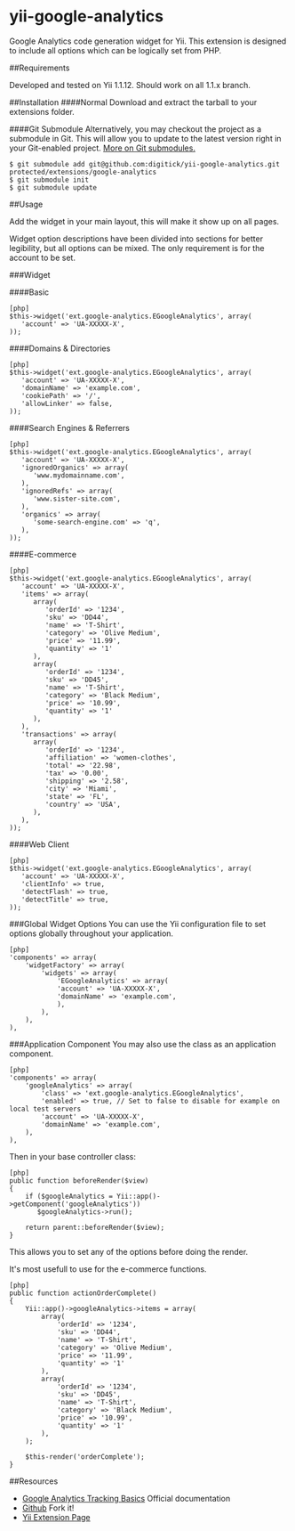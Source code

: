 yii-google-analytics
====================

Google Analytics code generation widget for Yii. This extension is designed to include all options which can be logically set from PHP.

##Requirements

Developed and tested on Yii 1.1.12. Should work on all 1.1.x branch.

##Installation
####Normal
Download and extract the tarball to your extensions folder.

####Git Submodule
Alternatively, you may checkout the project as a submodule in Git.
This will allow you to update to the latest version right in your Git-enabled project.
[More on Git submodules.](http://git-scm.com/book/en/Git-Tools-Submodules "More on Git submodules.")
~~~
$ git submodule add git@github.com:digitick/yii-google-analytics.git protected/extensions/google-analytics
$ git submodule init
$ git submodule update
~~~

##Usage

Add the widget in your main layout, this will make it show up on all pages.

Widget option descriptions have been divided into sections for better legibility, but all options can be mixed.
The only requirement is for the account to be set.

###Widget

####Basic
~~~
[php]
$this->widget('ext.google-analytics.EGoogleAnalytics', array(
   'account' => 'UA-XXXXX-X',
));
~~~


####Domains & Directories
~~~
[php]
$this->widget('ext.google-analytics.EGoogleAnalytics', array(
   'account' => 'UA-XXXXX-X',
   'domainName' => 'example.com',
   'cookiePath' => '/',
   'allowLinker' => false,
));
~~~


####Search Engines & Referrers
~~~
[php]
$this->widget('ext.google-analytics.EGoogleAnalytics', array(
   'account' => 'UA-XXXXX-X',
   'ignoredOrganics' => array(
      'www.mydomainname.com',
   ),
   'ignoredRefs' => array(
      'www.sister-site.com',
   ),
   'organics' => array(
      'some-search-engine.com' => 'q',
   ),
));
~~~


####E-commerce
~~~
[php]
$this->widget('ext.google-analytics.EGoogleAnalytics', array(
   'account' => 'UA-XXXXX-X',
   'items' => array(
      array(
         'orderId' => '1234',
         'sku' => 'DD44',
         'name' => 'T-Shirt',
         'category' => 'Olive Medium',
         'price' => '11.99',
         'quantity' => '1'
      ),
      array(
         'orderId' => '1234',
         'sku' => 'DD45',
         'name' => 'T-Shirt',
         'category' => 'Black Medium',
         'price' => '10.99',
         'quantity' => '1'
      ),
   ),
   'transactions' => array(
      array(
         'orderId' => '1234',
         'affiliation' => 'women-clothes',
         'total' => '22.98',
         'tax' => '0.00',
         'shipping' => '2.58',
         'city' => 'Miami',
         'state' => 'FL',
         'country' => 'USA',
      ),
   ),
));
~~~


####Web Client
~~~
[php]
$this->widget('ext.google-analytics.EGoogleAnalytics', array(
   'account' => 'UA-XXXXX-X',
   'clientInfo' => true,
   'detectFlash' => true,
   'detectTitle' => true,
));
~~~


###Global Widget Options
You can use the Yii configuration file to set options globally throughout your application.
~~~
[php]
'components' => array(
    'widgetFactory' => array(
        'widgets' => array(
            'EGoogleAnalytics' => array(
            'account' => 'UA-XXXXX-X',
            'domainName' => 'example.com',
            ),
        ),
    ),
),
~~~

###Application Component
You may also use the class as an application component.

~~~
[php]
'components' => array(
    'googleAnalytics' => array(
        'class' => 'ext.google-analytics.EGoogleAnalytics',
        'enabled' => true, // Set to false to disable for example on local test servers
        'account' => 'UA-XXXXX-X',
        'domainName' => 'example.com',
    ),
),
~~~

Then in your base controller class:
~~~
[php]
public function beforeRender($view)
{
    if ($googleAnalytics = Yii::app()->getComponent('googleAnalytics'))
       $googleAnalytics->run();

    return parent::beforeRender($view);
}
~~~

This allows you to set any of the options before doing the render.

It's most usefull to use for the e-commerce functions.
~~~
[php]
public function actionOrderComplete()
{
    Yii::app()->googleAnalytics->items = array(
        array(
            'orderId' => '1234',
            'sku' => 'DD44',
            'name' => 'T-Shirt',
            'category' => 'Olive Medium',
            'price' => '11.99',
            'quantity' => '1'
        ),
        array(
            'orderId' => '1234',
            'sku' => 'DD45',
            'name' => 'T-Shirt',
            'category' => 'Black Medium',
            'price' => '10.99',
            'quantity' => '1'
        ),
    );

    $this-render('orderComplete');
}
~~~

##Resources

* [Google Analytics Tracking Basics](https://developers.google.com/analytics/devguides/collection/gajs "Google Analytics Tracking Basics") Official documentation
* [Github](https://github.com/digitick/yii-google-analytics) Fork it!
* [Yii Extension Page](http://www.yiiframework.com/extension/google-analytics-ng)
